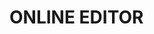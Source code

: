 # ONLINE EDITOR

<figure class = "video_container">
<iframe srcdoc="<script>window.jo_doc = window.frameElement.textContent;</script><script src='https://embed.learnj.de/include/js/includeide/includeIDE.js'></script>" width="800" height="400" frameborder="0">
{'id': 'Java', 'speed': 1000, 'withBottomPanel': false ,'withPCode': false ,'withConsole': false ,'withFileList': false ,'withErrorList': false}
<script type="plain/text" title="Programm.java">
String name = Input.readString("Wie ist dein Name?");
println("Hallo " + name);

int alter = Input.readInt("Wie alt bist Du?");
println("Mit " + alter + " kann man endlich textbasiertes Programmieren lernen.");</script>
</iframe>
</figure>